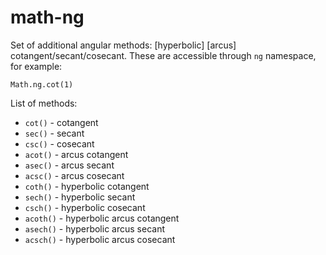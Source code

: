 # math-ng

Set of additional angular methods: [hyperbolic] [arcus] cotangent/secant/cosecant. These are accessible through `ng` namespace, for example:

```
Math.ng.cot(1)
```

List of methods:
- `cot()` - cotangent
- `sec()` - secant
- `csc()` - cosecant
- `acot()` - arcus cotangent
- `asec()` - arcus secant
- `acsc()` - arcus cosecant
- `coth()` - hyperbolic cotangent
- `sech()` - hyperbolic secant
- `csch()` - hyperbolic cosecant
- `acoth()` - hyperbolic arcus cotangent
- `asech()` - hyperbolic arcus secant
- `acsch()` - hyperbolic arcus cosecant

<!--

| Function | Domain | Range of values |
|--|--|--|
| `cot(x)` | $x \in \mathbb{R} \ \cap\ x \\% \frac{\pi}{2} \neq 0$ | $y \in \mathbb{R}$ |
| `sec(x)` | $x \in \mathbb{R} \ \cap\ x \\% \frac{\pi}{2} \neq 0$ | $y \in (-\infty;-1\rangle \ \cup\ \langle1;\infty)$ |
| `csc(x)` | $x \in \mathbb{R} \ \cap\ x \\% \pi \neq 0$ | $y \in (-\infty;-1\rangle \ \cup\ \langle1;\infty)$ |
| `acot(x)` | $x \in \mathbb{R}$ | $y \in \left( -\frac{\pi}{2}; \frac{\pi}{2} \right)$ |
| `asec(x)` | $x \in (-\infty;-1\rangle \ \cup\ \langle1;\infty)$ | $y \in \langle 0;\pi \rangle \ \cup\ (\pi;2\pi\rangle$ |
| `acsc(x)` | $x \in (-\infty;-1\rangle \ \cup\ \langle1;\infty)$ | $y \in (-\frac{\pi}{2};0\rangle \ \cup\ (0;\frac{\pi}{2})$ |
| `coth(x)` | $0 \neq x \in \mathbb{R}$ | $y \in (-\infty;1) \ \cup\ (1;\infty)$ |
| `sech(x)` | $x \in \mathbb{R}$ | $y \in (0;1\rangle$ |
| `csch(x)` | $0 \neq x \in \mathbb{R}$ | $y \notin \langle-1;1\rangle$ |
| `acoth(x)` | $x \in (-\infty;1) \ \cup\ (1;\infty)$ | $y \in \left( -\infty;-\frac{\pi}{2} \right) \ \cup\ \left( \frac{\pi}{2};\infty \right)$ |
| `asech(x)` | $x \in (0;1\rangle$ | $y \in \langle0;\infty)$ |
| `acsch(x)` | $x \neq 0$ | $y \in \mathbb{R}$ |

## Overview of Built-ins

The methods above enriches the list od built-in ones listed below.

| Function | Domain | Range of values |
|--|--|--|
| `sin(x)` | $x \in \mathbb{R}$ | $y \in \langle-1;1\rangle$ |
| `cos(x)` | $x \in \mathbb{R}$ | $y \in \langle-1;1\rangle$ |
| `tan(x)` | $x \in \mathbb{R} \ \cap\ x \\% \frac{\pi}{2} \neq 0$ | $y \in \mathbb{R}$ |
| `asin(x)` | $x \in \langle-1;1\rangle$ | $y \in \langle -\frac{\pi}{2};\frac{\pi}{2} \rangle$ |
| `acos(x)` | $x \in \langle-1;1\rangle$ | $y \in \langle0;\pi\rangle$ |
| `atan(x)` | $x \in \mathbb{R}$ | $y \in \left( -\frac{\pi}{2};\frac{\pi}{2} \right)$ |
| `sinh(x)` | $x \in \mathbb{R}$ | $y \in \mathbb{R}$ |
| `cosh(x)` | $x \in \mathbb{R}$ | $y \geq 1$ |
| `tanh(x)` | $x \in \mathbb{R}$ | $y \in (-1;1)$ |
| `asinh(x)` | $x \in \mathbb{R}$ | $y \in \mathbb{R}$ |
| `acosh(x)` | $x \geq 1$ | $y \geq 0$ |
| `atanh(x)` | $x \in (-1;1)$ | $y \in \mathbb{R}$ |

-->
